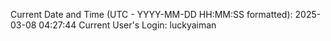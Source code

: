 Current Date and Time (UTC - YYYY-MM-DD HH:MM:SS formatted): 2025-03-08 04:27:44
Current User's Login: luckyaiman
